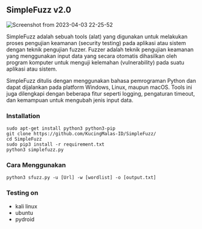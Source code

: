 ## SimpleFuzz v2.0

![Screenshot from 2023-04-03 22-25-52](https://user-images.githubusercontent.com/105418279/229556129-0657590c-2691-4f67-a26d-8c06d9a7f660.png)


SimpleFuzz adalah sebuah tools (alat) yang digunakan untuk melakukan proses pengujian keamanan (security testing) pada aplikasi atau sistem dengan teknik pengujian fuzzer. Fuzzer adalah teknik pengujian keamanan yang menggunakan input data yang secara otomatis dihasilkan oleh program komputer untuk menguji kelemahan (vulnerability) pada suatu aplikasi atau sistem.

SimpleFuzz ditulis dengan menggunakan bahasa pemrograman Python dan dapat dijalankan pada platform Windows, Linux, maupun macOS. Tools ini juga dilengkapi dengan beberapa fitur seperti logging, pengaturan timeout, dan kemampuan untuk mengubah jenis input data.

### Installation
```
sudo apt-get install python3 python3-pip
git clone https://github.com/KucingMalas-ID/SimpleFuzz/
cd SimpleFuzz
sudo pip3 install -r requirement.txt
python3 simplefuzz.py
```

### Cara Menggunakan
```
python3 sfuzz.py -u [Url] -w [wordlist] -o [output.txt]
```
### Testing on 

* kali linux
* ubuntu
* pydroid
